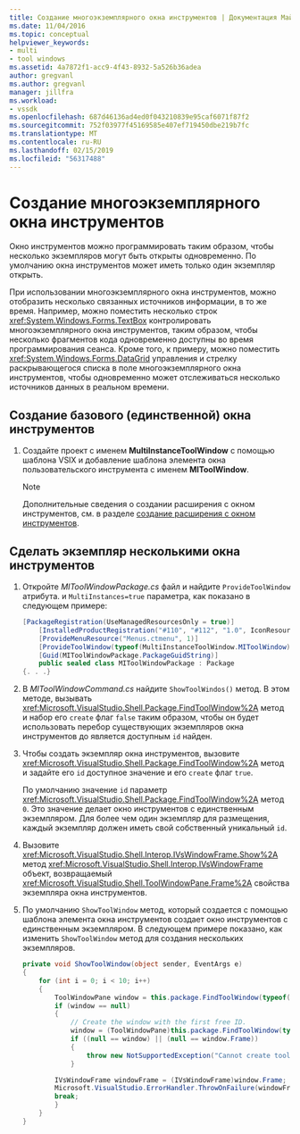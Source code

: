 ```yaml
---
title: Создание многоэкземплярного окна инструментов | Документация Майкрософт
ms.date: 11/04/2016
ms.topic: conceptual
helpviewer_keywords:
- multi
- tool windows
ms.assetid: 4a7872f1-acc9-4f43-8932-5a526b36adea
author: gregvanl
ms.author: gregvanl
manager: jillfra
ms.workload:
- vssdk
ms.openlocfilehash: 687d46136ad4ed0f043210839e95caf6071f87f2
ms.sourcegitcommit: 752f03977f45169585e407ef719450dbe219b7fc
ms.translationtype: MT
ms.contentlocale: ru-RU
ms.lasthandoff: 02/15/2019
ms.locfileid: "56317488"
---
```

# <a name="create-a-multi-instance-tool-window"></a>Создание многоэкземплярного окна инструментов
Окно инструментов можно программировать таким образом, чтобы несколько экземпляров могут быть открыты одновременно. По умолчанию окна инструментов может иметь только один экземпляр открыть.

При использовании многоэкземплярного окна инструментов, можно отобразить несколько связанных источников информации, в то же время. Например, можно поместить несколько строк <xref:System.Windows.Forms.TextBox> контролировать многоэкземплярного окна инструментов, таким образом, чтобы несколько фрагментов кода одновременно доступны во время программирования сеанса. Кроме того, к примеру, можно поместить <xref:System.Windows.Forms.DataGrid> управления и стрелку раскрывающегося списка в поле многоэкземплярного окна инструментов, чтобы одновременно может отслеживаться несколько источников данных в реальном времени.

## <a name="create-a-basic-single-instance-tool-window"></a>Создание базового (единственной) окна инструментов

1. Создайте проект с именем **MultiInstanceToolWindow** с помощью шаблона VSIX и добавление шаблона элемента окна пользовательского инструмента с именем **MIToolWindow**.

    > [!NOTE]
    > Дополнительные сведения о создании расширения с окном инструментов, см. в разделе [создание расширения с окном инструментов](../extensibility/creating-an-extension-with-a-tool-window.md).

## <a name="make-a-tool-window-multi-instance"></a>Сделать экземпляр несколькими окна инструментов

1. Откройте *MIToolWindowPackage.cs* файл и найдите `ProvideToolWindow` атрибута. и `MultiInstances=true` параметра, как показано в следующем примере:

    ```csharp
    [PackageRegistration(UseManagedResourcesOnly = true)]
        [InstalledProductRegistration("#110", "#112", "1.0", IconResourceID = 400)] // Info on this package for Help/About
        [ProvideMenuResource("Menus.ctmenu", 1)]
        [ProvideToolWindow(typeof(MultiInstanceToolWindow.MIToolWindow), MultiInstances = true)]
        [Guid(MIToolWindowPackage.PackageGuidString)]
        public sealed class MIToolWindowPackage : Package
    {. . .}
    ```

2. В *MIToolWindowCommand.cs* найдите `ShowToolWindos()` метод. В этом методе, вызывать <xref:Microsoft.VisualStudio.Shell.Package.FindToolWindow%2A> метод и набор его `create` флаг `false` таким образом, чтобы он будет использовать перебор существующих экземпляров окна инструментов до является доступным `id` найден.

3. Чтобы создать экземпляр окна инструментов, вызовите <xref:Microsoft.VisualStudio.Shell.Package.FindToolWindow%2A> метод и задайте его `id` доступное значение и его `create` флаг `true`.

    По умолчанию значение `id` параметр <xref:Microsoft.VisualStudio.Shell.Package.FindToolWindow%2A> метод `0`. Это значение делает окно инструментов с единственным экземпляром. Для более чем один экземпляр для размещения, каждый экземпляр должен иметь свой собственный уникальный `id`.

4. Вызовите <xref:Microsoft.VisualStudio.Shell.Interop.IVsWindowFrame.Show%2A> метод <xref:Microsoft.VisualStudio.Shell.Interop.IVsWindowFrame> объект, возвращаемый <xref:Microsoft.VisualStudio.Shell.ToolWindowPane.Frame%2A> свойства экземпляра окна инструментов.

5. По умолчанию `ShowToolWindow` метод, который создается с помощью шаблона элемента окна инструментов создает окно инструментов с единственным экземпляром. В следующем примере показано, как изменить `ShowToolWindow` метод для создания нескольких экземпляров.

    ```csharp
    private void ShowToolWindow(object sender, EventArgs e)
    {
        for (int i = 0; i < 10; i++)
        {
            ToolWindowPane window = this.package.FindToolWindow(typeof(MIToolWindow), i, false);
            if (window == null)
            {
                // Create the window with the first free ID.
                window = (ToolWindowPane)this.package.FindToolWindow(typeof(MIToolWindow), i, true);
                if ((null == window) || (null == window.Frame))
                {
                    throw new NotSupportedException("Cannot create tool window");
                }

            IVsWindowFrame windowFrame = (IVsWindowFrame)window.Frame;
            Microsoft.VisualStudio.ErrorHandler.ThrowOnFailure(windowFrame.Show());
            break;
            }
        }
    }
    ```
